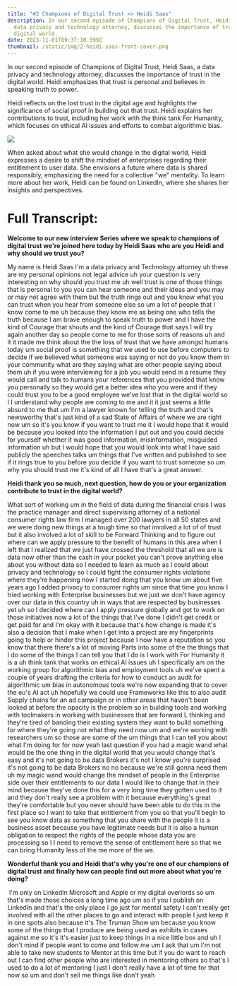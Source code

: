 ```yaml
---
title: "#2 Champions of Digital Trust <> Heidi Saas"
description: In our second episode of Champions of Digital Trust, Heidi Saas, a
  data privacy and technology attorney, discusses the importance of trust in the
  digital world.
date: 2023-11-01T09:37:10.599Z
thumbnail: /static/img/2-heidi-saas-front-cover.png
---
```

In our second episode of Champions of Digital Trust, Heidi Saas, a data privacy and technology attorney, discusses the importance of trust in the digital world. Heidi emphasizes that trust is personal and believes in speaking truth to power. 

Heidi reflects on the lost trust in the digital age and highlights the significance of social proof in building out that trust. Heidi explains her contributions to trust, including her work with the think tank For Humanity, which focuses on ethical AI issues and efforts to combat algorithmic bias. 

![](/static/img/1638825061325.jpg)

When asked about what she would change in the digital world, Heidi expresses a desire to shift the mindset of enterprises regarding their entitlement to user data. She envisions a future where data is shared responsibly, emphasizing the need for a collective "we" mentality. To learn more about her work, Heidi can be found on LinkedIn, where she shares her insights and perspectives. 

# Full Transcript:

**Welcome to our new interview Series where we speak to champions of digital trust we're joined here today by Heidi Saas who are you Heidi and why should we trust you?**

My name is Heidi Saas I'm a data privacy and Technology attorney uh these are my personal opinions not legal advice uh your question is very interesting on why should you trust me uh well trust is one of those things that is personal to you you can hear someone and their ideas and you may or may not agree with them but the truth rings out and you know what you can trust when you hear from someone else so um a lot of people that I know come to me uh because they know me as being one who tells the truth because I am brave enough to speak truth to power and I have the kind of Courage that shouts and the kind of Courage that says I will try again another day so people come to me for those sorts of reasons uh and it it made me think about the the loss of trust that we have amongst humans today um social proof is something that we used to use before computers to decide if we believed what someone was saying or not do you know them in your community what are they saying what are other people saying about them uh if you were interviewing for a job you would send in a resume they would call and talk to humans your references that you provided that know you personally so they would get a better idea who you were and if they could trust you to be a good employee we've lost that in the digital world so I I understand why people are coming to me and it it just seems a little absurd to me that um I'm a lawyer known for telling the truth and that's newsworthy that's just kind of a sad State of Affairs of where we are right now um so it's you know if you want to trust me it I would hope that it would be because you looked into the information I put out and you could decide for yourself whether it was good information, misinformation, misguided information uh but I would hope that you would look into what I have said publicly the speeches talks um things that I've written and published to see if it rings true to you before you decide if you want to trust someone so um why you should trust me it's kind of all I have that's a great answer.

**Heidi thank you so much, next question, how do you or your organization contribute to trust in the digital world?** 

What sort of working um in the field of data during the financial crisis I was the practice manager and direct supervising attorney of a national consumer rights law firm I managed over 200 lawyers in all 50 states and we were doing new things at a tough time so that involved a lot of of trust but it also involved a lot of skill to be Forward Thinking and to figure out where can we apply pressure to the benefit of humans in this area when I left that I realized that we just have crossed the threshold that all we are is data now other than the cash in your pocket you can't prove anything else about you without data so I needed to learn as much as I could about privacy and technology so I could fight the consumer rights violations where they're happening now I started doing that you know um about five years ago I added privacy to consumer rights um since that time you know I tried working with Enterprise businesses but we just we don't have agency over our data in this country uh in ways that are respected by businesses yet uh so I decided where can I apply pressure globally and got to work on those initiatives now a lot of the things that I've done I didn't get credit or get paid for and I'm okay with it because that's how change is made it's also a decision that I make when I get into a project are my fingerprints going to help or hinder this project because I now have a reputation so you know that there there's a lot of moving Parts into some of the the things that I do some of the things I can tell you that I do is I work with For Humanity it is a uh think tank that works on ethical AI issues uh I specifically am on the working group for algorithmic bias and employment tools uh we've spent a couple of years drafting the criteria for how to conduct an audit for algorithmic um bias in autonomous tools we're now expanding that to cover the eu's AI act uh hopefully we could use Frameworks like this to also audit Supply chains for an ad campaign or in other areas that haven't been looked at before the opacity is the problem so in building tools and working with toolmakers in working with businesses that are forward L thinking and they're tired of banding their existing system they want to build something for where they're going not what they need now um and we're working with researchers um so those are some of the um things that I can tell you about what I'm doing for for now yeah last question if you had a magic wand what would be the one thing in the digital world that you would change that's easy and it's not going to be data Brokers it's not I know you're surprised it's not going to be data Brokers no no because we're still gonna need them uh my magic wand would change the mindset of people in the Enterprise side over their entitlements to our data I would like to change that in their mind because they've done this for a very long time they gotten used to it and they don't really see a problem with it because everything's great they're comfortable but you never should have been able to do this in the first place so I want to take that entitlement from you so that you'll begin to see you know data as something that you share with the people it is a business asset because you have legitimate needs but it is also a human obligation to respect the rights of the people whose data you are processing so I I need to remove the sense of entitlement here so that we can bring Humanity less of the me more of the we. 

**Wonderful thank you and Heidi that's why you're one of our champions of digital trust and finally how can people find out more about what you're doing?**

 I'm only on LinkedIn Microsoft and Apple or my digital overlords so um that's made those choices a long time ago um so if you I publish on LinkedIn and that's the only place I go just for mental safety I can't really get involved with all the other places to go and interact with people I just keep it in one spots also because it's The Truman Show um because you know some of the things that I produce are being used as exhibits in cases against me so it's it's easier just to keep things in a nice little box and uh I don't mind if people want to come and follow me um I ask that um I'm not able to take new students to Mentor at this time but if you do want to reach out I can find other people who are interested in mentoring others so that's I used to do a lot of mentoring I just I don't really have a lot of time for that now so um and don't sell me things like don't yeah